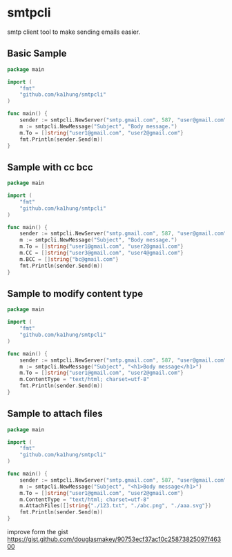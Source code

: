 # smtpcli
smtp client tool to make sending emails easier.

## Basic Sample
``` go
package main

import (
	"fmt"
	"github.com/ka1hung/smtpcli"
)

func main() {
	sender := smtpcli.NewServer("smtp.gmail.com", 587, "user@gmail.com", "password")
	m := smtpcli.NewMessage("Subject", "Body message.")
	m.To = []string{"user1@gmail.com", "user2@gmail.com"}
	fmt.Println(sender.Send(m))
}
```

## Sample with cc bcc
``` go
package main

import (
	"fmt"
	"github.com/ka1hung/smtpcli"
)

func main() {
	sender := smtpcli.NewServer("smtp.gmail.com", 587, "user@gmail.com", "password")
	m := smtpcli.NewMessage("Subject", "Body message.")
	m.To = []string{"user1@gmail.com", "user2@gmail.com"}
	m.CC = []string{"user3@gmail.com", "user4@gmail.com"}
	m.BCC = []string{"bc@gmail.com"}
	fmt.Println(sender.Send(m))
}
```

## Sample to modify content type
``` go
package main

import (
	"fmt"
	"github.com/ka1hung/smtpcli"
)

func main() {
	sender := smtpcli.NewServer("smtp.gmail.com", 587, "user@gmail.com", "password")
	m := smtpcli.NewMessage("Subject", "<h1>Body message</h1>")
	m.To = []string{"user1@gmail.com", "user2@gmail.com"}
	m.ContentType = "text/html; charset=utf-8"
	fmt.Println(sender.Send(m))
}
```

## Sample to attach files 
``` go
package main

import (
	"fmt"
	"github.com/ka1hung/smtpcli"
)

func main() {
	sender := smtpcli.NewServer("smtp.gmail.com", 587, "user@gmail.com", "password")
	m := smtpcli.NewMessage("Subject", "<h1>Body message</h1>")
	m.To = []string{"user1@gmail.com", "user2@gmail.com"}
	m.ContentType = "text/html; charset=utf-8"
	m.AttachFiles([]string{"./123.txt", "./abc.png", "./aaa.svg"})
	fmt.Println(sender.Send(m))
}
```

improve form the gist https://gist.github.com/douglasmakey/90753ecf37ac10c25873825097f46300
